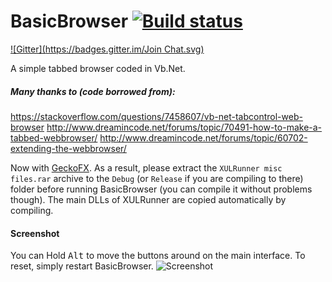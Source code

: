 BasicBrowser [![Build status](https://ci.appveyor.com/api/projects/status/vk3okvf6qmlpykgx)](https://ci.appveyor.com/project/Walkman100/basicbrowser)
============
[![Gitter](https://badges.gitter.im/Join Chat.svg)](https://gitter.im/Walkman100/Walkman?utm_source=badge&utm_medium=badge&utm_campaign=pr-badge&utm_content=badge)

A simple tabbed browser coded in Vb.Net.

##### Many thanks to (code borrowed from):
https://stackoverflow.com/questions/7458607/vb-net-tabcontrol-web-browser
http://www.dreamincode.net/forums/topic/70491-how-to-make-a-tabbed-webbrowser/
http://www.dreamincode.net/forums/topic/60702-extending-the-webbrowser/

Now with [GeckoFX](https://code.google.com/p/geckofx/). As a result, please extract the `XULRunner misc files.rar` archive to the `Debug` (or `Release` if you are compiling to there) folder before running BasicBrowser (you can compile it without problems though). The main DLLs of XULRunner are copied automatically by compiling.

#### Screenshot
You can Hold <kbd>Alt</kbd> to move the buttons around on the main interface. To reset, simply restart BasicBrowser.
![Screenshot](http://walkman100.github.io/Walkman/Images/WindowsProjectsScreenshots/BasicBrowser/MainWindow.png)

